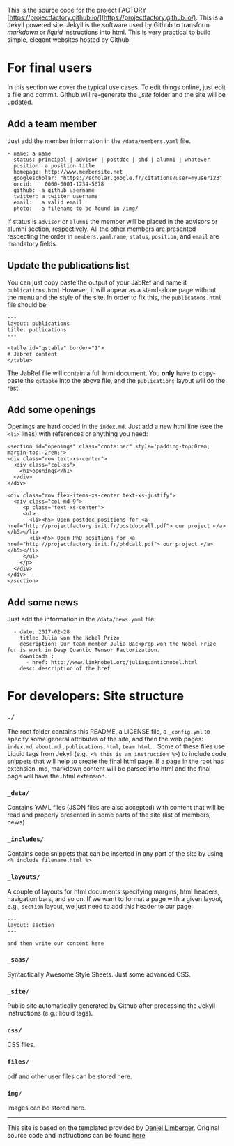 
This is the source code for the project FACTORY  [https://projectfactory.github.io/](https://projectfactory.github.io/). This is a Jekyll powered site. Jekyll is the software used by Github to transform *markdown* or *liquid* instructions into html. This is very practical to build simple, elegant websites hosted by Github. 

# For final users
In this section we cover the typical use cases. To edit things online, just edit a file and commit. Github will re-generate the *_site* folder and the site will be updated.

## Add a team member

Just add the member information in the `/data/members.yaml` file.

	- name: a name 
	  status: principal | advisor | postdoc | phd | alumni | whatever
	  position: a position title
	  homepage: http://www.membersite.net
	  googlescholar: "https://scholar.google.fr/citations?user=myuser123"
	  orcid:    0000-0001-1234-5678
	  github:  a github username
	  twitter: a twitter username
	  email:   a valid email 
	  photo:   a filename to be found in /img/

If status is `advisor` or `alumni` the member will be placed in the advisors or alumni section, respectively. All the other members are presented respecting the order in `members.yaml`.`name`, `status`, `position`, and `email` are mandatory fields.

## Update the publications list

You can just copy paste the output of your JabRef and name it `publications.html` 
However, it will appear as a stand-alone page without the menu and the style of the site. In order to fix this, the `publicatons.html` file should be:

	---
	layout: publications
	title: publications
	---

	<table id="qstable" border="1">
	# Jabref content
	</table>

The JabRef file will contain a full html document. You **only** have to copy-paste the `qstable` into the above file, and the `publications` layout will do the rest.

## Add some openings 

Openings are hard coded in the `index.md`. Just add a new html line (see the `<li>` lines) with references or anything you need:


	<section id="openings" class="container" style='padding-top:0rem; margin-top:-2rem;'>
	<div class="row text-xs-center">
	  <div class="col-xs">
	    <h1>openings</h1>
	  </div>
	</div>

	<div class="row flex-items-xs-center text-xs-justify">
	  <div class="col-md-9">
	     <p class="text-xs-center">
	     <ul>
		   <li><h5> Open postdoc positions for <a href="http://projectfactory.irit.fr/postdoccall.pdf"> our project </a> </h5></li>
		   <li><h5> Open PhD positions for <a href="http://projectfactory.irit.fr/phdcall.pdf"> our project </a> </h5></li>
		 </ul>
	    </p>
	  </div>
	</div>
	</section>

## Add some news

Just add the information in the `/data/news.yaml` file:

	  - date: 2017-02-28
	    title: Julia won the Nobel Prize
	    description: Our team member Julia Backprop won the Nobel Prize for is work in Deep Quantic Tensor Factorization.
	    downloads :
	      - href: http://www.linknobel.org/juliaquanticnobel.html
		desc: description of the href


# For developers: Site structure 

### `./`
The root folder contains this README, a LICENSE file, a `_config.yml` to specify some general attributes of the site, and then the web pages: `index.md`, `about.md` , `publications.html`, `team.html`... Some of these files use Liquid tags from Jekyll (e.g.: `<% this is an instruction %>`) to include code snippets that will help to create the final html page. If a page in the root has extension .md, markdown content will be parsed into html and the final page will have the .html extension.

### `_data/`
Contains YAML files (JSON files are also accepted) with content that will be read and properly presented in some parts of the site (list of members, news)

### `_includes/`
Contains code snippets that can be inserted in any part of the site by using `<% include filename.html %>`

### `_layouts/`
A couple of layouts for html documents specifying margins, html headers, navigation bars, and so on.  If we want to format a page with a given layout, e.g., `section` layout, we just need to add this header to our page:

	---
	layout: section
	---

	and then write our content here


### `_saas/`
Syntactically Awesome Style Sheets. Just some advanced CSS. 

### `_site/`  
Public site automatically generated by Github after processing the Jekyll instructions (e.g.: liquid tags).
 
### `css/`
CSS files.

### `files/`
pdf and other user files can be stored here. 

### `img/`
Images can be stored here.

----------------------
This site is based on the templated provided by  [Daniel Limberger](http://www.daniellimberger.de). Original source code and instructions can be found [here](https://github.com/cboettig/labnotebook)
